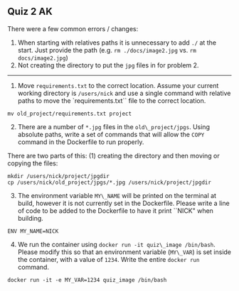 ## Quiz 2 AK

There were a few common errors / changes:

1. When starting with relatives paths it is unnecessary to add  `./` at the start. Just provide the  path (e.g. `rm ./docs/image2.jpg` vs. `rm docs/image2.jpg`)
2. Not creating the directory to put the `jpg` files in for problem 2.


---

1. Move `requirements.txt` to the correct location. Assume your current working directory is `/users/nick` and use a single command with relative paths to move the `requirements.txt`` file to the correct location. 

`mv old_project/requirements.txt project`

2. There are a number of `*.jpg` files in the `old\_project/jpgs`. Using absolute paths, write a set of commands that will allow the `COPY` command in the Dockerfile to run properly.

There are two parts of this: (1) creating the directory and then moving or copying the files:

```
mkdir /users/nick/project/jpgdir
cp /users/nick/old_project/jpgs/*.jpg /users/nick/project/jpgdir

```

3. The environment variable `MY\_NAME` will be printed on the terminal at build, however it is not currently set in the Dockerfile. Please write a line of code to be added to the Dockerfile to have it print ``NICK" when building.

```
ENV MY_NAME=NICK
```

4. We run the container using `docker run -it quiz\_image /bin/bash`. Please modify this so that an environment variable (`MY\_VAR`) is set inside the container, with a value of `1234`. Write the entire `docker run` command.

```
docker run -it -e MY_VAR=1234 quiz_image /bin/bash
```